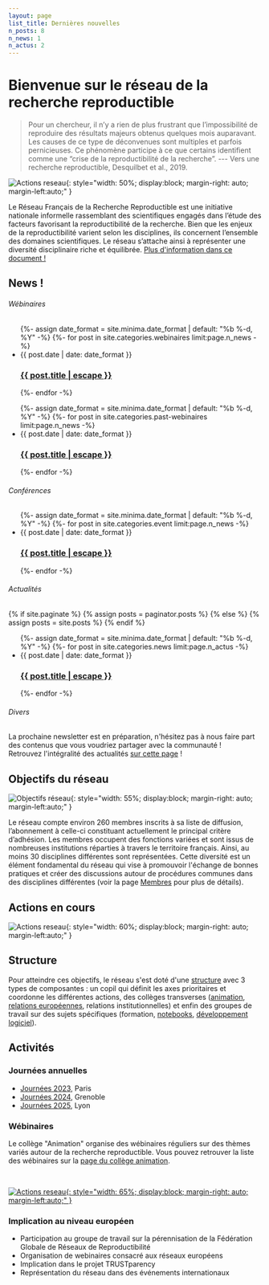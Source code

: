```yaml
---
layout: page
list_title: Dernières nouvelles
n_posts: 8
n_news: 1
n_actus: 2
---
```


# Bienvenue sur le réseau de la recherche reproductible

> Pour un chercheur, il n’y a rien de plus frustrant que l’impossibilité de reproduire des résultats majeurs obtenus quelques mois auparavant. Les causes de ce type de déconvenues sont multiples et parfois pernicieuses. Ce phénomène participe à ce que certains identifient comme une “crise de la reproductibilité de la recherche”. --- Vers une recherche reproductible, Desquilbet et al., 2019.

![Actions reseau](../assets/images/banniere_web.png){: style="width: 50%; display:block; margin-right: auto; margin-left:auto;" }

Le Réseau Français de la Recherche Reproductible est une initiative nationale informelle rassemblant des scientifiques engagés dans l’étude des facteurs favorisant la reproductibilité de la recherche. Bien que les enjeux de la reproductibilité varient selon les disciplines, ils concernent l’ensemble des domaines scientifiques. Le réseau s’attache ainsi à représenter une diversité disciplinaire riche et équilibrée.
[Plus d'information dans ce document !](assets/pdfs/presentation.pdf)

## News !

<div class="news">
<h6>  Wébinaires </h6>
  <ul class="post-list">
   {%- assign date_format = site.minima.date_format | default: "%b %-d, %Y" -%}
     {%- for post in site.categories.webinaires limit:page.n_news -%}
      <li>
        <span class="post-meta">{{ post.date | date: date_format }}</span>
        <h3>
          <a class="post-link" href="{{ post.url | relative_url }}">
            {{ post.title | escape }}
          </a>
        </h3>
      </li>
   {%- endfor -%}
  </ul>
  <ul class="post-list">
   {%- assign date_format = site.minima.date_format | default: "%b %-d, %Y" -%}
     {%- for post in site.categories.past-webinaires limit:page.n_news -%}
      <li>
        <span class="post-meta">{{ post.date | date: date_format }}</span>
        <h3>
          <a class="post-link" href="{{ post.url | relative_url }}">
            {{ post.title | escape }}
          </a>
        </h3>
      </li>
   {%- endfor -%}
  </ul>


<h6>Conférences </h6>
<ul class="post-list">
 {%- assign date_format = site.minima.date_format | default: "%b %-d, %Y" -%}
   {%- for post in site.categories.event limit:page.n_news -%}
    <li>
      <span class="post-meta">{{ post.date | date: date_format }}</span>
      <h3>
        <a class="post-link" href="{{ post.url | relative_url }}">
          {{ post.title | escape }}
        </a>
      </h3>
    </li>
 {%- endfor -%}
</ul>

<h6>Actualités</h6>

{% if site.paginate %}
  {% assign posts = paginator.posts %}
{% else %}
  {% assign posts = site.posts %}
{% endif %}

<ul class="post-list">
 {%- assign date_format = site.minima.date_format | default: "%b %-d, %Y" -%}
   {%- for post in site.categories.news limit:page.n_actus -%}
    <li>
      <span class="post-meta">{{ post.date | date: date_format }}</span>
      <h3>
        <a class="post-link" href="{{ post.url | relative_url }}">
          {{ post.title | escape }}
        </a>
      </h3>
    </li>
 {%- endfor -%}
</ul>

<h6>Divers</h6>
La prochaine newsletter est en préparation, n'hésitez pas à nous faire part des contenus que vous voudriez partager avec la communauté !

<div class="news2"> Retrouvez l'intégralité des actualités <a href="{{activities | relative_url}}/activities/">sur cette page</a> !</div>
</div>







## Objectifs du réseau

![Objectifs réseau](../assets/images/objectifs_recherche-repro-fr.png){: style="width: 55%; display:block; margin-right: auto; margin-left:auto;" }

Le réseau compte environ 260 membres inscrits à sa liste de diffusion, l’abonnement à celle-ci constituant actuellement le principal critère d’adhésion. Les membres occupent des fonctions variées et sont issus de nombreuses institutions réparties à travers le territoire français. Ainsi, au moins 30 disciplines différentes sont représentées. Cette diversité est un élément fondamental du réseau qui vise à promouvoir l'échange de bonnes pratiques et créer des discussions autour de procédures communes dans des disciplines différentes (voir la page [Membres](/community/) pour plus de détails).

## Actions en cours

![Actions reseau](../assets/images/activites_recherche-repro.png){: style="width: 60%; display:block; margin-right: auto; margin-left:auto;" }

## Structure

Pour atteindre ces objectifs, le réseau s'est doté d'une [structure](/steering/) avec 3 types de composantes : un copil qui définit les axes prioritaires et coordonne les différentes actions, des collèges transverses ([animation](/colleges/c_anim), [relations européennes](/colleges/c_europe), relations institutionnelles) et enfin des groupes de travail sur des sujets spécifiques (formation, [notebooks](https://gt-notebook.gitpages.huma-num.fr/site_quarto/), [développement logiciel](/gtravail/gt_logiciel)).


## Activités

### Journées annuelles

  * [Journées 2023](/rr-days/), Paris
  * [Journées 2024](/rr-days-2024/), Grenoble
  * [Journées 2025](https://jrfrr-2025.sciencesconf.org/), Lyon

### Wébinaires

Le collège "Animation" organise des wébinaires réguliers sur des thèmes variés autour de la recherche reproductible. Vous pouvez retrouver la liste des wébinaires sur la [page du collège animation](/colleges/c_anim).

<br />

<a href="https://groupes.renater.fr/sympa/info/recherche-reproductible" target="_blank">![Actions reseau](../assets/images/Contacts.png){: style="width: 65%; display:block; margin-right: auto; margin-left:auto;" }</a>

### Implication au niveau européen
* Participation au groupe de travail sur la pérennisation de la Fédération Globale de Réseaux de Reproductibilité
* Organisation de webinaires consacré aux réseaux européens
* Implication dans le projet TRUSTparency
* Représentation du réseau dans des événements internationaux
